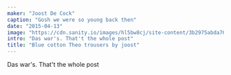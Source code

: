 ```yaml
---
maker: "Joost De Cock"
caption: "Gosh we were so young back then"
date: "2015-04-13"
image: "https://cdn.sanity.io/images/hl5bw8cj/site-content/3b2975abda700d4c4388ac975e67a1c1ca7f7b81-960x1280.jpg"
intro: "Das war's. That't the whole post"
title: "Blue cotton Theo trousers by joost"
---
```


Das war's. That't the whole post
